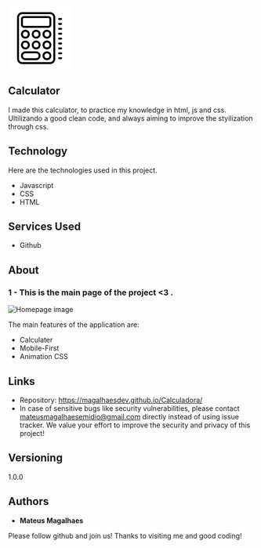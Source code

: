 
![Logo of the project](https://github.com/MagalhaesDev/Calculator-IMC/blob/main/assets/img/icons8-calculator.svg)


## Calculator 
I made this calculator, to practice my knowledge in html, js and css. Ultilizando a good clean code, and always aiming to improve the styilization through css.

## Technology 

Here are the technologies used in this project.

* Javascript
* CSS
* HTML

## Services Used

* Github


## About

### 1 - This is the main page of the project <3 .

![Homepage image](https://user-images.githubusercontent.com/95831951/152833954-fe52e269-238a-4565-94c8-2657b13c1acc.png)



The main features of the application are:
 - Calculater
 - Mobile-First
 - Animation CSS


## Links
  - Repository: https://magalhaesdev.github.io/Calculadora/
  -  In case of sensitive bugs like security vulnerabilities, please contact
     mateusmagalhaesemidio@gmail.com directly instead of using issue tracker. We value your effort
     to improve the security and privacy of this project!

  ## Versioning

  1.0.0


  ## Authors

  * **Mateus Magalhaes**

  Please follow github and join us!
  Thanks to visiting me and good coding!
